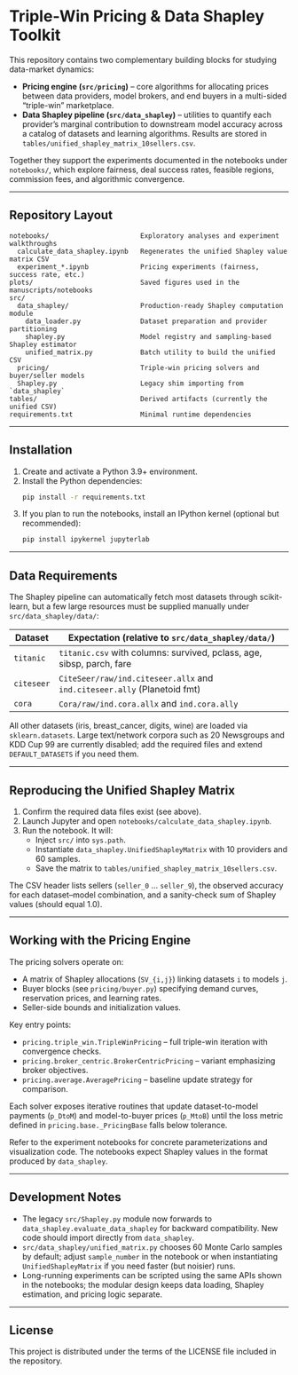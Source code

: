 # Triple-Win Pricing & Data Shapley Toolkit

This repository contains two complementary building blocks for studying data-market dynamics:

- **Pricing engine (`src/pricing`)** – core algorithms for allocating prices between data providers, model brokers, and end buyers in a multi-sided “triple-win” marketplace.
- **Data Shapley pipeline (`src/data_shapley`)** – utilities to quantify each provider’s marginal contribution to downstream model accuracy across a catalog of datasets and learning algorithms. Results are stored in `tables/unified_shapley_matrix_10sellers.csv`.

Together they support the experiments documented in the notebooks under `notebooks/`, which explore fairness, deal success rates, feasible regions, commission fees, and algorithmic convergence.

---

## Repository Layout

```
notebooks/                       Exploratory analyses and experiment walkthroughs
  calculate_data_shapley.ipynb   Regenerates the unified Shapley value matrix CSV
  experiment_*.ipynb             Pricing experiments (fairness, success rate, etc.)
plots/                           Saved figures used in the manuscripts/notebooks
src/
  data_shapley/                  Production-ready Shapley computation module
    data_loader.py               Dataset preparation and provider partitioning
    shapley.py                   Model registry and sampling-based Shapley estimator
    unified_matrix.py            Batch utility to build the unified CSV
  pricing/                       Triple-win pricing solvers and buyer/seller models
  Shapley.py                     Legacy shim importing from `data_shapley`
tables/                          Derived artifacts (currently the unified CSV)
requirements.txt                 Minimal runtime dependencies
```

---

## Installation

1. Create and activate a Python 3.9+ environment.
2. Install the Python dependencies:
   ```bash
   pip install -r requirements.txt
   ```
3. If you plan to run the notebooks, install an IPython kernel (optional but recommended):
   ```bash
   pip install ipykernel jupyterlab
   ```

---

## Data Requirements

The Shapley pipeline can automatically fetch most datasets through scikit-learn, but a few large resources must be supplied manually under `src/data_shapley/data/`:

| Dataset       | Expectation (relative to `src/data_shapley/data/`)                       |
| ------------- | ------------------------------------------------------------------------ |
| `titanic`     | `titanic.csv` with columns: survived, pclass, age, sibsp, parch, fare    |
| `citeseer`    | `CiteSeer/raw/ind.citeseer.allx` and `ind.citeseer.ally` (Planetoid fmt) |
| `cora`        | `Cora/raw/ind.cora.allx` and `ind.cora.ally`                             |

All other datasets (iris, breast_cancer, digits, wine) are loaded via `sklearn.datasets`. Large text/network corpora such as 20 Newsgroups and KDD Cup 99 are currently disabled; add the required files and extend `DEFAULT_DATASETS` if you need them.

---

## Reproducing the Unified Shapley Matrix

1. Confirm the required data files exist (see above).
2. Launch Jupyter and open `notebooks/calculate_data_shapley.ipynb`.
3. Run the notebook. It will:
   - Inject `src/` into `sys.path`.
   - Instantiate `data_shapley.UnifiedShapleyMatrix` with 10 providers and 60 samples.
   - Save the matrix to `tables/unified_shapley_matrix_10sellers.csv`.

The CSV header lists sellers (`seller_0` … `seller_9`), the observed accuracy for each dataset–model combination, and a sanity-check sum of Shapley values (should equal 1.0).

---

## Working with the Pricing Engine

The pricing solvers operate on:

- A matrix of Shapley allocations (`SV_{i,j}`) linking datasets `i` to models `j`.
- Buyer blocks (see `pricing/buyer.py`) specifying demand curves, reservation prices, and learning rates.
- Seller-side bounds and initialization values.

Key entry points:

- `pricing.triple_win.TripleWinPricing` – full triple-win iteration with convergence checks.
- `pricing.broker_centric.BrokerCentricPricing` – variant emphasizing broker objectives.
- `pricing.average.AveragePricing` – baseline update strategy for comparison.

Each solver exposes iterative routines that update dataset-to-model payments (`p_DtoM`) and model-to-buyer prices (`p_MtoB`) until the loss metric defined in `pricing.base._PricingBase` falls below tolerance.

Refer to the experiment notebooks for concrete parameterizations and visualization code. The notebooks expect Shapley values in the format produced by `data_shapley`.

---

## Development Notes

- The legacy `src/Shapley.py` module now forwards to `data_shapley.evaluate_data_shapley` for backward compatibility. New code should import directly from `data_shapley`.
- `src/data_shapley/unified_matrix.py` chooses 60 Monte Carlo samples by default; adjust `sample_number` in the notebook or when instantiating `UnifiedShapleyMatrix` if you need faster (but noisier) runs.
- Long-running experiments can be scripted using the same APIs shown in the notebooks; the modular design keeps data loading, Shapley estimation, and pricing logic separate.

---

## License

This project is distributed under the terms of the LICENSE file included in the repository.

